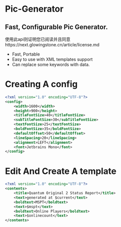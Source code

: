 ﻿# Pic-Generator

## Fast, Configurable Pic Generator.

使用此api则证明您已阅读并且同意https://next.glowingstone.cn/article/license.md

- Fast, Portable
- Easy to use with XML templates support
- Can replace some keywords with data.
# Creating A config

```XML
<?xml version="1.0" encoding="UTF-8"?>
<config>
    <width>1600</width>
    <height>900</height>
    <titleFontSize>40</titleFontSize>
    <subTitleFontSize>30</subTitleFontSize>
    <textFontSize>25</textFontSize>
    <boldFontSize>35</boldFontSize>
    <defaultOffset>50</defaultOffset>
    <lineSpacing>20</lineSpacing>
    <alignment>LEFT</alignment>
    <font>Jetbrains Mono</font>
</config>
```

# Edit And Create A template

```XML
<?xml version="1.0" encoding="UTF-8"?>
<contents>
    <title>Quantum Original 2 Status Report</title>
    <text>generated at $current</text>
    <boldtext>MSPT</boldtext>
    <text>$mspt</text>
    <boldtext>Online Players</boldtext>
    <text>$onlinecount</text>
</contents>
```
